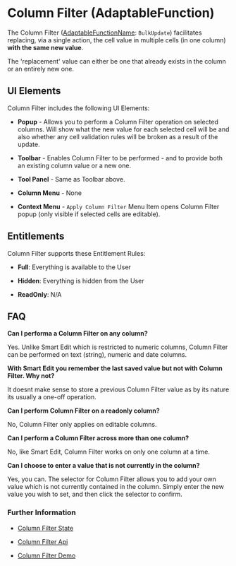 # Column Filter (AdaptableFunction)

The Column Filter ([AdaptableFunctionName](https://api.adaptabletools.com/modules/_src_predefinedconfig_common_types_.html#adaptablefunctionname): `BulkUpdate`) facilitates replacing, via a single action, the cell value in multiple cells (in one column) **with the same new value**.

The 'replacement' value can either be one that already exists in the column or an entirely new one.

## UI Elements
Column Filter includes the following UI Elements:

- **Popup** - Allows you to perform a Column Filter operation on selected columns.  Will show what the new value for each selected cell will be and also whether any cell validation rules will be broken as a result of the update.

- **Toolbar** - Enables Column Filter to be performed - and to provide both an existing column value or a new one.

- **Tool Panel** - Same as Toolbar above.

- **Column Menu** - None

- **Context Menu** - `Apply Column Filter` Menu Item opens Column Filter popup (only visible if selected cells are editable).

## Entitlements
Column Filter supports these Entitlement Rules:

- **Full**: Everything is available to the User

- **Hidden**: Everything is hidden from the User

- **ReadOnly**: N/A

## FAQ

**Can I performa a Column Filter on any column?**

Yes. Unlike Smart Edit which is restricted to numeric columns, Column Filter can be performed on text (string), numeric and date columns.

**With Smart Edit you remember the last saved value but not with Column Filter. Why not?**

It doesnt make sense to store a previous Column Filter value as by its nature its usually a one-off operation.

**Can I perform Column Filter on a readonly column?**

No, Column Filter only applies on editable columns.

**Can I perform a Column Filter across more than one column?**

No, like Smart Edit, Column Filter works on only one column at a time.

**Can I choose to enter a value that is not currently in the column?**

Yes, you can. The selector for Column Filter allows you to add your own value which is not currently contained in the column. Simply enter the new value you wish to set, and then click the selector to confirm.


### Further Information
- [Column Filter State](https://api.adaptabletools.com/interfaces/_src_predefinedconfig_cellsummarystate_.cellsummarystate.html)

- [Column Filter Api](https://api.adaptabletools.com/interfaces/_src_api_cellsummaryapi_.cellsummaryapi.html)

- [Column Filter Demo](https://demo.adaptabletools.com/gridmanagement/aggridcellsummarydemo)